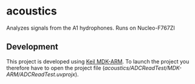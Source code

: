 # acoustics
Analyzes signals from the A1 hydrophones. Runs on Nucleo-F767ZI

## Development

This project is developed using [Keil MDK-ARM](https://www.keil.com/demo/eval/arm.htm). To launch the project you therefore have to open the project file (*acoustics/ADCReadTest/MDK-ARM/ADCReadTest.uvprojx*).